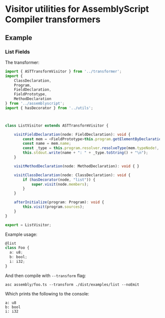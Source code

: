 # Visitor utilities for AssemblyScript Compiler transformers

## Example

### List Fields

The transformer:

```ts
import { ASTTransformVisitor } from '../transformer';
import {
    ClassDeclaration,
    Program,
    FieldDeclaration, 
    FieldPrototype, 
    MethodDeclaration
} from '../assemblyscript';
import { hasDecorator } from '../utils';



class ListVisitor extends ASTTransformVisitor {

    visitFieldDeclaration(node: FieldDeclaration): void {
        const mem = <FieldPrototype>this.program.getElementByDeclaration(node);
        const name = mem.name;
        const _type = this.program.resolver.resolveType(mem.typeNode!, mem)!;
        this.stdout.write(name + ": " + _type.toString() + "\n");
    }

    visitMethodDeclaration(node: MethodDeclaration): void { }

    visitClassDeclaration(node: ClassDeclaration): void {
        if (hasDecorator(node, "list")) {
            super.visit(node.members);
        }
    }

    afterInitialize(program: Program): void {
        this.visit(program.sources);
    }
}

export = ListVisitor;
```

Example usage:

```ts
@list
class Foo {
  a: u8;
  b: bool;
  i: i32;
}
```

And then compile with `--transform` flag:

```
asc assembly/foo.ts --transform ./dist/examples/list --noEmit
```

Which prints the following to the console:

```
a: u8
b: bool
i: i32
```